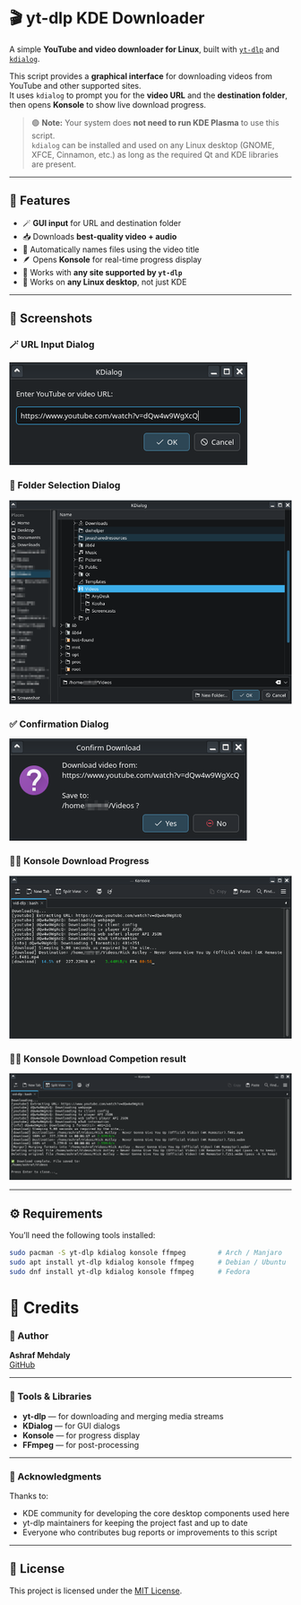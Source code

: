 # 🎬 yt-dlp KDE Downloader

A simple **YouTube and video downloader for Linux**, built with [`yt-dlp`](https://github.com/yt-dlp/yt-dlp) and [`kdialog`](https://develop.kde.org/docs/administration/kdialog/).

This script provides a **graphical interface** for downloading videos from YouTube and other supported sites.  
It uses `kdialog` to prompt you for the **video URL** and the **destination folder**, then opens **Konsole** to show live download progress.

> 🟢 **Note:** Your system does **not need to run KDE Plasma** to use this script.  
> `kdialog` can be installed and used on any Linux desktop (GNOME, XFCE, Cinnamon, etc.) as long as the required Qt and KDE libraries are present.

---

## 🧩 Features

- 🪄 **GUI input** for URL and destination folder  
- 📥 Downloads **best-quality video + audio**
- 💾 Automatically names files using the video title
- 🪶 Opens **Konsole** for real-time progress display
- 🧰 Works with **any site supported by `yt-dlp`**
- 🧱 Works on **any Linux desktop**, not just KDE

---

## 📸 Screenshots

### 🪄 URL Input Dialog
![KDialog Input Example](screenshots/Screenshot_20251006_234113.png)

### 📂 Folder Selection Dialog
![KDialog Folder Picker](screenshots/Screenshot_20251006_234250.png)

### ✅ Confirmation Dialog
![KDialog Confirmation Example](screenshots/Screenshot_20251006_234316.png)

### 🧑‍💻 Konsole Download Progress
![Konsole Progress Example](screenshots/Screenshot_20251006_234404.png)

### 🧑‍💻 Konsole Download Competion result
![Konsole Download Competion result](screenshots/Screenshot_20251006_234633.png)

---

## ⚙️ Requirements

You’ll need the following tools installed:

```bash
sudo pacman -S yt-dlp kdialog konsole ffmpeg        # Arch / Manjaro
sudo apt install yt-dlp kdialog konsole ffmpeg      # Debian / Ubuntu
sudo dnf install yt-dlp kdialog konsole ffmpeg      # Fedora
```


# 🙌 Credits

### 👤 Author
**Ashraf Mehdaly**  
[GitHub](https://github.com/amehdaly)

---

### 🧰 Tools & Libraries
- **yt-dlp** — for downloading and merging media streams  
- **KDialog** — for GUI dialogs  
- **Konsole** — for progress display  
- **FFmpeg** — for post-processing  

---

### 💬 Acknowledgments
Thanks to:
- KDE community for developing the core desktop components used here  
- yt-dlp maintainers for keeping the project fast and up to date  
- Everyone who contributes bug reports or improvements to this script

---
 
## 📜 License

This project is licensed under the [MIT License](LICENSE).
